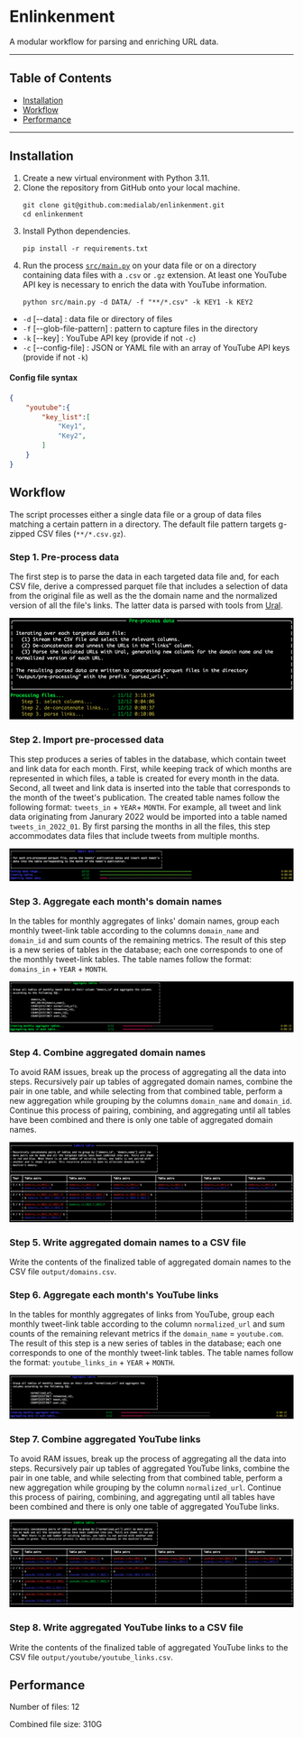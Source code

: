 # Enlinkenment

A modular workflow for parsing and enriching URL data.

---
## Table of Contents
- [Installation](#installation)
- [Workflow](#workflow)
- [Performance](#performance)
---
## Installation
1. Create a new virtual environment with Python 3.11.
1. Clone the repository from GitHub onto your local machine.
    ```shell
    git clone git@github.com:medialab/enlinkenment.git
    cd enlinkenment
    ```
2. Install Python dependencies.
    ```shell
    pip install -r requirements.txt
    ```
3. Run the process [`src/main.py`](src/main.py) on your data file or on a directory containing data files with a `.csv` or `.gz` extension. At least one YouTube API key is necessary to enrich the data with YouTube information.
    ```shell
    python src/main.py -d DATA/ -f "**/*.csv" -k KEY1 -k KEY2
    ```
- `-d` [--data] : data file or directory of files
- `-f` [--glob-file-pattern] : pattern to capture files in the directory
- `-k` [--key] : YouTube API key (provide if not `-c`)
- `-c` [--config-file] : JSON or YAML file with an array of YouTube API keys (provide if not `-k`)

#### Config file syntax
```json
{
    "youtube":{
        "key_list":[
            "Key1",
            "Key2",
        ]
    }
}
```

## Workflow

The script processes either a single data file or a group of data files matching a certain pattern in a directory. The default file pattern targets g-zipped CSV files (`**/*.csv.gz`).

### Step 1. Pre-process data
The first step is to parse the data in each targeted data file and, for each CSV file, derive a compressed parquet file that includes a selection of data from the original file as well as the the domain name and the normalized version of all the file's links. The latter data is parsed with tools from [Ural](https://github.com/medialab/ural).

![pre-process data](docs/pre-process_data.png)

### Step 2. Import pre-processed data
This step produces a series of tables in the database, which contain tweet and link data for each month. First, while keeping track of which months are represented in which files, a table is created for every month in the data. Second, all tweet and link data is inserted into the table that corresponds to the month of the tweet's publication. The created table names follow the following format: `tweets_in` + `YEAR`+ `MONTH`. For example, all tweet and link data originating from Janurary 2022 would be imported into a table named `tweets_in_2022_01`. By first parsing the months in all the files, this step accommodates data files that include tweets from multiple months.

![import pre-processed data](docs/import_data.png)

### Step 3. Aggregate each month's domain names
In the tables for monthly aggregates of links' domain names, group each monthly tweet-link table according to the columns `domain_name` and `domain_id` and sum counts of the remaining metrics. The result of this step is a new series of tables in the database; each one corresponds to one of the monthly tweet-link tables. The table names follow the format: `domains_in` + `YEAR` + `MONTH`.

![aggregate each month's domain names](docs/aggregate_domains.png)

### Step 4. Combine aggregated domain names
To avoid RAM issues, break up the process of aggregating all the data into steps. Recursively pair up tables of aggregated domain names, combine the pair in one table, and while selecting from that combined table, perform a new aggregation while grouping by the columns `domain_name` and `domain_id`. Continue this process of pairing, combining, and aggregating until all tables have been combined and there is only one table of aggregated domain names.

![combine aggregated domain names](docs/combine_domains.png)

### Step 5. Write aggregated domain names to a CSV file
Write the contents of the finalized table of aggregated domain names to the CSV file `output/domains.csv`.

### Step 6. Aggregate each month's YouTube links
In the tables for monthly aggregates of links from YouTube, group each monthly tweet-link table according to the column `normalized_url` and sum counts of the remaining relevant metrics if the `domain_name` = `youtube.com`. The result of this step is a new series of tables in the database; each one corresponds to one of the monthly tweet-link tables. The table names follow the format: `youtube_links_in` + `YEAR` + `MONTH`.

![aggregate each month's youtube links](docs/youtube_aggregate.png)

### Step 7. Combine aggregated YouTube links
To avoid RAM issues, break up the process of aggregating all the data into steps. Recursively pair up tables of aggregated YouTube links, combine the pair in one table, and while selecting from that combined table, perform a new aggregation while grouping by the column `normalized_url`. Continue this process of pairing, combining, and aggregating until all tables have been combined and there is only one table of aggregated YouTube links.

![combine aggregated youtube links](docs/combine_youtube.png)

### Step 8. Write aggregated YouTube links to a CSV file
Write the contents of the finalized table of aggregated YouTube links to the CSV file `output/youtube/youtube_links.csv`.

## Performance

Number of files: 12

Combined file size: 310G
